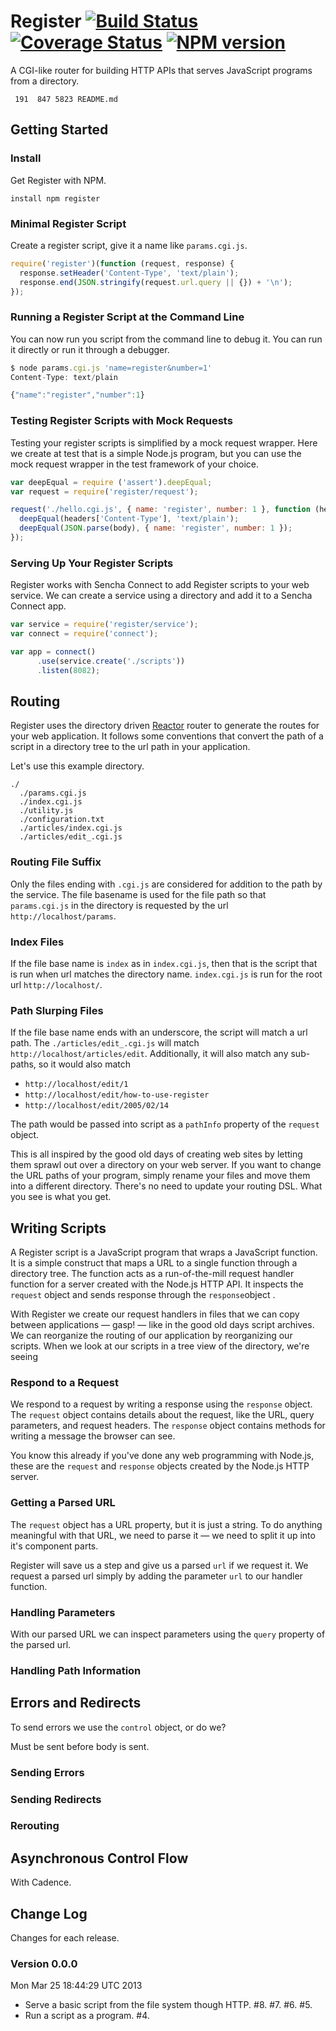 # Register [![Build Status](https://secure.travis-ci.org/bigeasy/register.png?branch=master)](http://travis-ci.org/bigeasy/register) [![Coverage Status](https://coveralls.io/repos/bigeasy/register/badge.png?branch=master)](https://coveralls.io/r/bigeasy/register) [![NPM version](https://badge.fury.io/js/register.png)](http://badge.fury.io/js/register)

A CGI-like router for building HTTP APIs that serves JavaScript programs from a
directory.

```
 191  847 5823 README.md
```

## Getting Started



### Install

Get Register with NPM.

```
install npm register
```

### Minimal Register Script

Create a register script, give it a name like `params.cgi.js`.

```javascript
require('register')(function (request, response) {
  response.setHeader('Content-Type', 'text/plain');
  response.end(JSON.stringify(request.url.query || {}) + '\n');
});
```

### Running a Register Script at the Command Line

You can now run you script from the command line to debug it. You can run it
directly or run it through a debugger.

```javascript
$ node params.cgi.js 'name=register&number=1'
Content-Type: text/plain

{"name":"register","number":1}
```

### Testing Register Scripts with Mock Requests

Testing your register scripts is simplified by a mock request wrapper. Here we
create at test that is a simple Node.js program, but you can use the mock
request wrapper in the test framework of your choice.

```javascript
var deepEqual = require ('assert').deepEqual;
var request = require('register/request');

request('./hello.cgi.js', { name: 'register', number: 1 }, function (headers, body) {
  deepEqual(headers['Content-Type'], 'text/plain');
  deepEqual(JSON.parse(body), { name: 'register', number: 1 });
});

```

### Serving Up Your Register Scripts

Register works with Sencha Connect to add Register scripts to your web service.
We can create a service using a directory and add it to a Sencha Connect app.

```javascript
var service = require('register/service');
var connect = require('connect');

var app = connect()
      .use(service.create('./scripts'))
      .listen(8082);
```

## Routing

Register uses the directory driven [Reactor](https://github.com/bigeasy/reactor)
router to generate the routes for your web application. It follows some
conventions that convert the path of a script in a directory tree to the url
path in your application.

Let's use this example directory.

```
./
  ./params.cgi.js
  ./index.cgi.js
  ./utility.js
  ./configuration.txt
  ./articles/index.cgi.js
  ./articles/edit_.cgi.js
```

### Routing File Suffix

Only the files ending with `.cgi.js` are considered for addition to the path by
the service. The file basename is used for the file path so that `params.cgi.js`
in the directory is requested by the url `http://localhost/params`.

### Index Files

If the file base name is `index` as in `index.cgi.js`, then that is the script
that is run when url matches the directory name. `index.cgi.js` is run for the
root url `http://localhost/`.

### Path Slurping Files

If the file base name ends with an underscore, the script will match a url path.
The `` ./articles/edit_.cgi.js `` will match `http://localhost/articles/edit`.
Additionally, it will also match any sub-paths, so it would also match

 * `http://localhost/edit/1`
 * `http://localhost/edit/how-to-use-register`
 * `http://localhost/edit/2005/02/14`

The path would be passed into script as a `pathInfo` property of the `request`
object.

This is all inspired by the good old days of creating web sites by letting them
sprawl out over a directory on your web server. If you want to change the URL
paths of your program, simply rename your files and move them into a different
directory. There's no need to update your routing DSL. What you see is what you
get.

## Writing Scripts

A Register script is a JavaScript program that wraps a JavaScript function. It
is a simple construct that maps a URL to a single function through a directory
tree. The function acts as a run-of-the-mill request handler function for a
server created with the Node.js HTTP API. It inspects the `request` object and
sends response through the `response`object .

With Register we create our request handlers in files that we can copy between
applications &mdash; gasp! &mdash; like in the good old days script archives. We
can reorganize the routing of our application by reorganizing our scripts. When
we look at our scripts in a tree view of the directory, we're seeing

### Respond to a Request

We respond to a request by writing a response using the `response` object. The
`request` object contains details about the request, like the URL, query
parameters, and request headers. The `response` object contains methods for
writing a message the browser can see.

You know this already if you've done any web programming with Node.js, these are
the `request` and `response` objects created by the Node.js HTTP server.

### Getting a Parsed URL

The `request` object has a URL property, but it is just a string. To do anything
meaningful with that URL, we need to parse it &mdash; we need to split it up
into it's component parts.

Register will save us a step and give us a parsed `url` if we request it. We
request a parsed url simply by adding the parameter `url` to our handler
function.

### Handling Parameters

With our parsed URL we can inspect parameters using the `query` property of the
parsed url.

### Handling Path Information

## Errors and Redirects

To send errors we use the `control` object, or do we?

Must be sent before body is sent.

### Sending Errors

### Sending Redirects

### Rerouting

## Asynchronous Control Flow

With Cadence.

## Change Log

Changes for each release.

### Version 0.0.0

Mon Mar 25 18:44:29 UTC 2013

 * Serve a basic script from the file system though HTTP. #8. #7. #6. #5.
 * Run a script as a program. #4.
